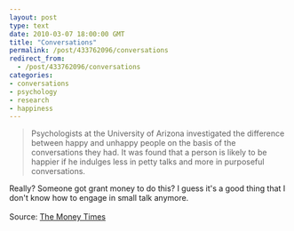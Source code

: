 ```yaml
---
layout: post
type: text
date: 2010-03-07 18:00:00 GMT
title: "Conversations"
permalink: /post/433762096/conversations
redirect_from: 
  - /post/433762096/conversations
categories:
- conversations
- psychology
- research
- happiness
---
```

<blockquote>
Psychologists at the University of Arizona investigated the difference between happy and unhappy people on the basis of the conversations they had. It was found that a person is likely to be happier if he indulges less in petty talks and more in purposeful conversations.
</blockquote>

Really? Someone got grant money to do this? I guess it's a good thing that I don't know how to engage in small talk anymore.<br>
<br>
Source: <a href="http://www.themoneytimes.com/featured/20100306/meaningful-talks-can-make-you-happier-id-10102671.html">The Money Times</a>